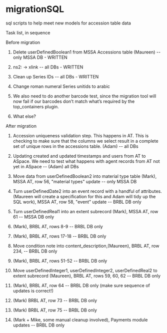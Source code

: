 # migrationSQL
sql scripts to help meet new models for accession table data

Task list, in sequence

Before migration

1. Delete userDefinedBoolean1 from MSSA Accessions table (Maureen) -- only MSSA DB - WRITTEN

2. ns2: -> xlink -- all DBs - WRITTEN

3. Clean up Series IDs -- all DBs - WRITTEN

4. Change roman numeral Series unitids to arabic

5. We also need to do another barcode test, since the migration tool will now fail if our barcodes don’t match what’s required by the top_containers plugin.

6. What else? 




After migration

1. Accession uniqueness validation step. This happens in AT. This is checking to make sure that the columns we select result in a complete set of unique rows in the accessions table. (Adam) -- all DBs

2. Updating created and updated timestamps and users from AT to ASpace. We need to test what happens with agent records from AT not yet in ASpace -- (Adam) all DBs

3. Move data from userDefinedBoolean2 into material type table (Mark), MSSA AT, row 56, "material types" update -- only MSSA DB

4. Turn userDefinedDate2 into an event record with a handful of attributes. (Maureen will create a specification for this and Adam will tidy up the SQL work), MSSA AT, row 58, "event" update -- BRBL DB only

5. Turn userDefinedReal1 into an extent subrecord (Mark), MSSA AT, row 61 -- MSSA DB only

6. (Mark), BRBL AT, rows 8-9 -- BRBL DB only

7. (Mark), BRBL AT, rows 17-18  -- BRBL DB only

8. Move condition note into content_description,(Maureen), BRBL AT, row 234, -- BRBL DB only

9. (Mark), BRBL AT, rows 51-52 -- BRBL DB only

10. Move userDefinedInteger1, userDefinedInteger2, userDefinedReal2 to extent subrecord (Maureen), BRBL AT, rows 59, 60, 62 -- BRBL DB only

11. (Mark), BRBL AT, row 64 -- BRBL DB only (make sure sequence of updates is correct!)

12. (Mark) BRBL AT, row 73 -- BRBL DB only

13. (Mark) BRBL AT, row 75 -- BRBL DB only

14. (Mark + Mike, some manual cleanup involved), Payments module updates  -- BRBL DB only

